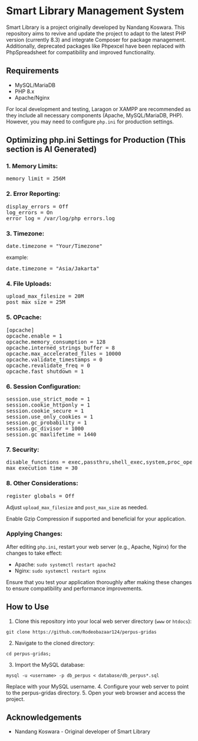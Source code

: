 # Smart Library Management System

Smart Library is a project originally developed by Nandang Koswara. This repository aims to revive and update the project to adapt to the latest PHP version (currently 8.3) and integrate Composer for package management. Additionally, deprecated packages like Phpexcel have been replaced with PhpSpreadsheet for compatibility and improved functionality.

## Requirements
- MySQL/MariaDB
- PHP 8.x
- Apache/Nginx

For local development and testing, Laragon or XAMPP are recommended as they include all necessary components (Apache, MySQL/MariaDB, PHP). However, you may need to configure `php.ini` for production settings.

## Optimizing php.ini Settings for Production (This section is AI Generated)
    
<h3>1. Memory Limits:</h3>
<pre>
memory_limit = 256M
</pre>
<h3>2. Error Reporting:</h3>
<pre>
display_errors = Off
log_errors = On
error_log = /var/log/php_errors.log
</pre>

<h3>3. Timezone:</h3>
<pre>
date.timezone = "Your/Timezone"
</pre>
example: 
<pre>
date.timezone = "Asia/Jakarta"
</pre>
<h3>4. File Uploads:</h3>
<pre>
upload_max_filesize = 20M
post_max_size = 25M
</pre>
<h3>5. OPcache:</h3>
<pre>
[opcache]
opcache.enable = 1
opcache.memory_consumption = 128
opcache.interned_strings_buffer = 8
opcache.max_accelerated_files = 10000
opcache.validate_timestamps = 0
opcache.revalidate_freq = 0
opcache.fast_shutdown = 1
</pre>
<h3>6. Session Configuration:</h3>
<pre>
session.use_strict_mode = 1
session.cookie_httponly = 1
session.cookie_secure = 1
session.use_only_cookies = 1
session.gc_probability = 1
session.gc_divisor = 1000
session.gc_maxlifetime = 1440
</pre>
<h3>7. Security:</h3>
<pre>
disable_functions = exec,passthru,shell_exec,system,proc_open,popen,curl_multi_exec,parse_ini_file,show_source
max_execution_time = 30
</pre>
<h3>8. Other Considerations:</h3>
<pre>
register_globals = Off
</pre>
<p>Adjust <code>upload_max_filesize</code> and <code>post_max_size</code> as needed.</p>
    
<p>Enable Gzip Compression if supported and beneficial for your application.</p>
<h3>Applying Changes:</h3>
<p>After editing <code>php.ini</code>, restart your web server (e.g., Apache, Nginx) for the changes to take effect:</p>
<ul>
<li>Apache: <code>sudo systemctl restart apache2</code></li>
<li>Nginx: <code>sudo systemctl restart nginx</code></li>
</ul>    
<p>Ensure that you test your application thoroughly after making these changes to ensure compatibility and performance improvements.</p>

## How to Use
1. Clone this repository into your local web server directory (`www` or `htdocs`):
```shell
git clone https://github.com/Rodeobazaar124/perpus-gridas
```
2. Navigate to the cloned directory:
```shell
cd perpus-gridas;
```
3. Import the MySQL database:
```shell
mysql -u <username> -p db_perpus < database/db_perpus*.sql
```
Replace <username> with your MySQL username.
4. Configure your web server to point to the perpus-gridas directory.
5. Open your web browser and access the project.

## Acknowledgements
- Nandang Koswara - Original developer of Smart Library

